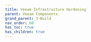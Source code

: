 ```yaml
---
title: Veeam Infrastructure Hardening
parent: Veeam Components
grand_parent: 3-Build
nav_order: 60
has_toc: true
has_children: true
---
```

